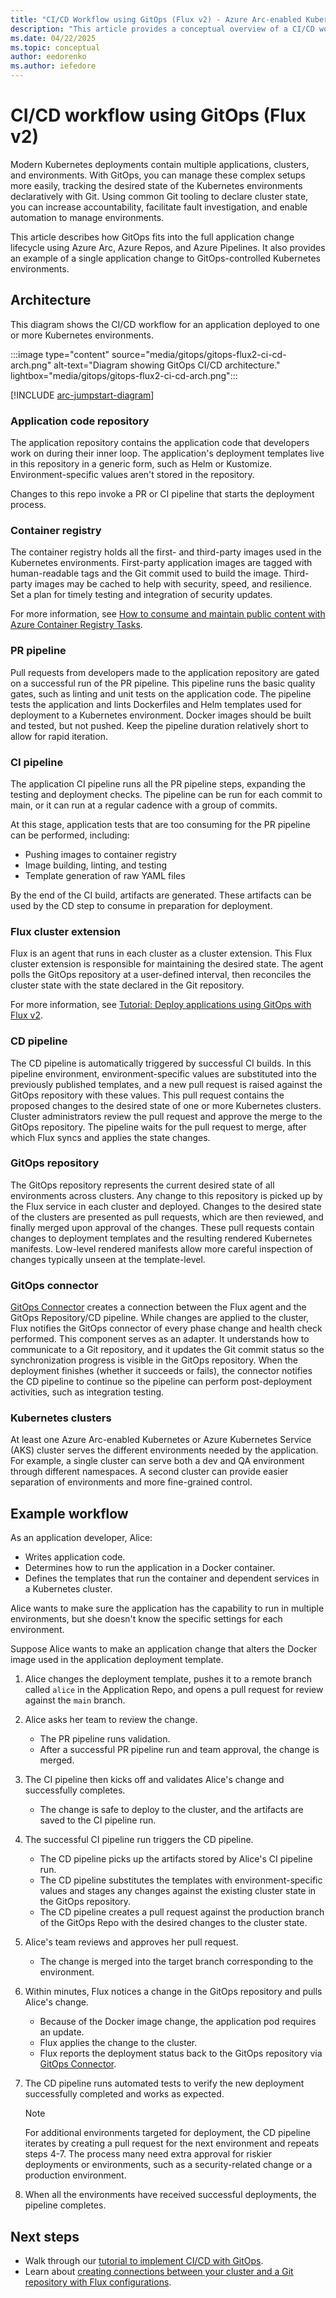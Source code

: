 ```yaml
---
title: "CI/CD Workflow using GitOps (Flux v2) - Azure Arc-enabled Kubernetes"
description: "This article provides a conceptual overview of a CI/CD workflow using GitOps."
ms.date: 04/22/2025
ms.topic: conceptual
author: eedorenko
ms.author: iefedore
---
```

# CI/CD workflow using GitOps (Flux v2)

Modern Kubernetes deployments contain multiple applications, clusters, and environments. With GitOps, you can manage these complex setups more easily, tracking the desired state of the Kubernetes environments declaratively with Git. Using common Git tooling to declare cluster state, you can increase accountability, facilitate fault investigation, and enable automation to manage environments.

This article describes how GitOps fits into the full application change lifecycle using Azure Arc, Azure Repos, and Azure Pipelines. It also provides an example of a single application change to GitOps-controlled Kubernetes environments.

## Architecture

This diagram shows the CI/CD workflow for an application deployed to one or more Kubernetes environments.

:::image type="content" source="media/gitops/gitops-flux2-ci-cd-arch.png" alt-text="Diagram showing GitOps CI/CD architecture." lightbox="media/gitops/gitops-flux2-ci-cd-arch.png":::

[!INCLUDE [arc-jumpstart-diagram](~/reusable-content/ce-skilling/azure/includes/arc-jumpstart-diagram.md)]

### Application code repository

The application repository contains the application code that developers work on during their inner loop. The application's deployment templates live in this repository in a generic form, such as Helm or Kustomize. Environment-specific values aren't stored in the repository.

Changes to this repo invoke a PR or CI pipeline that starts the deployment process.

### Container registry

The container registry holds all the first- and third-party images used in the Kubernetes environments. First-party application images are tagged with human-readable tags and the Git commit used to build the image. Third-party images may be cached to help with security, speed, and resilience. Set a plan for timely testing and integration of security updates.

For more information, see [How to consume and maintain public content with Azure Container Registry Tasks](../../container-registry/tasks-consume-public-content.md).

### PR pipeline

Pull requests from developers made to the application repository are gated on a successful run of the PR pipeline. This pipeline runs the basic quality gates, such as linting and unit tests on the application code. The pipeline tests the application and lints Dockerfiles and Helm templates used for deployment to a Kubernetes environment. Docker images should be built and tested, but not pushed. Keep the pipeline duration relatively short to allow for rapid iteration.

### CI pipeline

The application CI pipeline runs all the PR pipeline steps, expanding the testing and deployment checks. The pipeline can be run for each commit to main, or it can run at a regular cadence with a group of commits.

At this stage, application tests that are too consuming for the PR pipeline can be performed, including:

* Pushing images to container registry
* Image building, linting, and testing
* Template generation of raw YAML files

By the end of the CI build, artifacts are generated. These artifacts can be used by the CD step to consume in preparation for deployment.

### Flux cluster extension

Flux is an agent that runs in each cluster as a cluster extension. This Flux cluster extension is responsible for maintaining the desired state. The agent polls the GitOps repository at a user-defined interval, then reconciles the cluster state with the state declared in the Git repository.

For more information, see [Tutorial: Deploy applications using GitOps with Flux v2](tutorial-use-gitops-flux2.md).

### CD pipeline

The CD pipeline is automatically triggered by successful CI builds. In this pipeline environment, environment-specific values are substituted into the previously published templates, and a new pull request is raised against the GitOps repository with these values. This pull request contains the proposed changes to the desired state of one or more Kubernetes clusters. Cluster administrators review the pull request and approve the merge to the GitOps repository. The pipeline waits for the pull request to merge, after which Flux syncs and applies the state changes.

### GitOps repository

The GitOps repository represents the current desired state of all environments across clusters. Any change to this repository is picked up by the Flux service in each cluster and deployed. Changes to the desired state of the clusters are presented as pull requests, which are then reviewed, and finally merged upon approval of the changes. These pull requests contain changes to deployment templates and the resulting rendered Kubernetes manifests. Low-level rendered manifests allow more careful inspection of changes typically unseen at the template-level.

### GitOps connector

[GitOps Connector](https://github.com/microsoft/gitops-connector) creates a connection between the Flux agent and the GitOps Repository/CD pipeline. While changes are applied to the cluster, Flux notifies the GitOps connector of every phase change and health check performed. This component serves as an adapter. It understands how to communicate to a Git repository, and it updates the Git commit status so the synchronization progress is visible in the GitOps repository. When the deployment finishes (whether it succeeds or fails), the connector notifies the CD pipeline to continue so the pipeline can perform post-deployment activities, such as integration testing.

### Kubernetes clusters

At least one Azure Arc-enabled Kubernetes or Azure Kubernetes Service (AKS) cluster serves the different environments needed by the application. For example, a single cluster can serve both a dev and QA environment through different namespaces. A second cluster can provide easier separation of environments and more fine-grained control.

## Example workflow

As an application developer, Alice:

* Writes application code.
* Determines how to run the application in a Docker container.
* Defines the templates that run the container and dependent services in a Kubernetes cluster.

Alice wants to make sure the application has the capability to run in multiple environments, but she doesn't know the specific settings for each environment.

Suppose Alice wants to make an application change that alters the Docker image used in the application deployment template.

1. Alice changes the deployment template, pushes it to a remote branch called `alice` in the Application Repo, and opens a pull request for review against the `main` branch.

1. Alice asks her team to review the change.

   * The PR pipeline runs validation.
   * After a successful PR pipeline run and team approval, the change is merged.

1. The CI pipeline then kicks off and validates Alice's change and successfully completes.

   * The change is safe to deploy to the cluster, and the artifacts are saved to the CI pipeline run.

1. The successful CI pipeline run triggers the CD pipeline.

   * The CD pipeline picks up the artifacts stored by Alice's CI pipeline run.
   * The CD pipeline substitutes the templates with environment-specific values and stages any changes against the existing cluster state in the GitOps repository.
   * The CD pipeline creates a pull request against the production branch of the GitOps Repo with the desired changes to the cluster state.

1. Alice's team reviews and approves her pull request.

   * The change is merged into the target branch corresponding to the environment.

1. Within minutes, Flux notices a change in the GitOps repository and pulls Alice's change.

   * Because of the Docker image change, the application pod requires an update.
   * Flux applies the change to the cluster.
   * Flux reports the deployment status back to the GitOps repository via [GitOps Connector](https://github.com/microsoft/gitops-connector).

1. The CD pipeline runs automated tests to verify the new deployment successfully completed and works as expected.

   > [!NOTE]
   > For additional environments targeted for deployment, the CD pipeline iterates by creating a pull request for the next environment and repeats steps 4-7. The process many need extra approval for riskier deployments or environments, such as a security-related change or a production environment.

1. When all the environments have received successful deployments, the pipeline completes.

## Next steps

* Walk through our [tutorial to implement CI/CD with GitOps](tutorial-gitops-ci-cd.md).
* Learn about [creating connections between your cluster and a Git repository with Flux configurations](conceptual-gitops-flux2.md).
